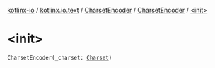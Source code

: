 [kotlinx-io](../../../index.md) / [kotlinx.io.text](../../index.md) / [CharsetEncoder](../index.md) / [CharsetEncoder](index.md) / [&lt;init&gt;](./-init-.md)

# &lt;init&gt;

`CharsetEncoder(_charset: `[`Charset`](../../-charset/index.md)`)`